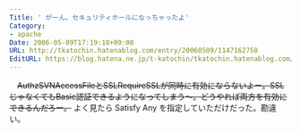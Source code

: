 ```yaml
---
Title: ' がーん、セキュリティホールになっちゃったよ'
Category:
- apache
Date: 2006-05-09T17:19:18+09:00
URL: http://tkatochin.hatenablog.com/entry/20060509/1147162758
EditURL: https://blog.hatena.ne.jp/t-katochin/tkatochin.hatenablog.com/atom/entry/6653586347154755952
---
```


　<s>AuthzSVNAccessFileとSSLRequireSSLが同時に有効にならないよー。SSLじゃなくてもBasic認証できるようになってしまう〜。どうやれば両方を有効にできるんだろー。</s>
よく見たら Satisfy Any を指定していただけだった。勘違い。
